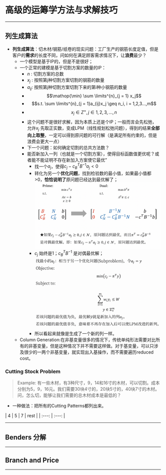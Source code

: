 # 高级的运筹学方法与求解技巧


-------


## 列生成算法

- **列生成算法**：切木材/钢筋/纸卷的现实问题：工厂生产的钢筋长度定值，但是客户的**需求**的长度不同，问如何在满足顾客需求情况下，让**浪费**最少？ 
    - 一个模型是基于IP的，但是不是很好；
    - 一个正常的建模是基于切割方案的数量的IP：
        - $n$ : 切割方案的总数
        - $x_j$ : 按照第j种切割方案切割的钢筋的数量
        - $a_{ij}$: 按照第j种切割方案切割下来的第i种小钢筋的数量
        - $$\mathop{\min} \sum \limits^{n}_{j = 1} x_j$$ 
        - $$s.t. \sum \limits^{n}_{j = 1}a_{ij}x_j \geq n_i, i = 1,2,3...,m$$ 
        - $$x_j \in Z^{+} , j \in {1,2,3,...,n}$$
        - 这个问题不是很好求解，因为本质上还是个IP；一般而言会先松弛，允许$x_j$ 先取正实数，变成LPM（线性规划松弛问题），得到的结果**全部向上取整**，一定可以得到原问题的可行解（是满足所有约束的，但是浪费会更大一点）
        - 下一个问题：如何确定切割的总共方法数？
        - 能否新加入一列（也就是一个切割方案），使得目标函数值更优呢？或者能不能证明不存在新加入方案使它最优”
            - 找一个$a_j$，使得$c_j - c^T_B B^{-1} a_j < 0$
            - 转化为另一个**优化问题**，找到检验数的最小值，如果最小值都>0，**恰恰说明了**原问题已经达到最优解了；
    ![](../picx/OR1/OR-01-02.png) 
            - $c_j$ 始终是1；$c^T_B B^{-1}$ 是对偶最优解；
    ![](../picx/OR1/OR-01-04.png)      
            - 所以看起来就像是生成了一个新的列一样。   
    - Column Generation:在非基变量很多的情况下，传统单纯形法需要对比所有的非基变量，但是这种情况下并不需要这样做。对于基变量，可以只涉及很少的一两个非基变量，就实现出入基操作，而不需要遍历reduced cost。


### Cutting Stock Problem

> Example: 有一些木材，有3种尺寸，9，14和16寸的木材，可以切割。成本分别为5，9，16元。我们需要30块4寸的，20块5寸的，40块7寸的木材。问，怎么切，能够让我们需要的总木材成本是最低的？

- 一种做法：把所有的Cutting Patterns都列出来。


|   4   |   5   | 7 | rest |
| :---: | :---: |


---------

## Benders 分解 




-------------


## Branch and Price 





------------


